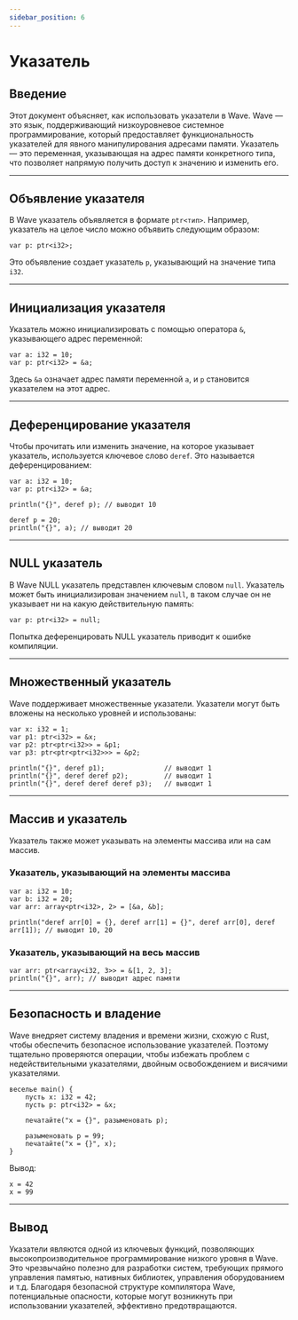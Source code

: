 ```yaml
---
sidebar_position: 6
---
```


# Указатель

## Введение

Этот документ объясняет, как использовать указатели в Wave.
Wave — это язык, поддерживающий низкоуровневое системное программирование, который предоставляет функциональность указателей для явного манипулирования адресами памяти.
Указатель — это переменная, указывающая на адрес памяти конкретного типа, что позволяет напрямую получить доступ к значению и изменить его.

---

## Объявление указателя

В Wave указатель объявляется в формате `ptr<тип>`. Например, указатель на целое число можно объявить следующим образом:

```wave
var p: ptr<i32>; 
```

Это объявление создает указатель `p`, указывающий на значение типа `i32`.

---

## Инициализация указателя

Указатель можно инициализировать с помощью оператора `&`, указывающего адрес переменной:

```wave
var a: i32 = 10;
var p: ptr<i32> = &a; 
```

Здесь `&a` означает адрес памяти переменной `a`, и `p` становится указателем на этот адрес.

---

## Деференцирование указателя

Чтобы прочитать или изменить значение, на которое указывает указатель, используется ключевое слово `deref`. Это называется деференцированием:

```wave
var a: i32 = 10;
var p: ptr<i32> = &a;

println("{}", deref p); // выводит 10

deref p = 20;
println("{}", a); // выводит 20
```

---

## NULL указатель

В Wave NULL указатель представлен ключевым словом `null`.
Указатель может быть инициализирован значением `null`, в таком случае он не указывает ни на какую действительную память:

```wave
var p: ptr<i32> = null; 
```

Попытка деференцировать NULL указатель приводит к ошибке компиляции.

---

## Множественный указатель

Wave поддерживает множественные указатели. Указатели могут быть вложены на несколько уровней и использованы:

```wave
var x: i32 = 1;
var p1: ptr<i32> = &x;
var p2: ptr<ptr<i32>> = &p1;
var p3: ptr<ptr<ptr<i32>>> = &p2;

println("{}", deref p1);               // выводит 1
println("{}", deref deref p2);         // выводит 1
println("{}", deref deref deref p3);   // выводит 1
```

---

## Массив и указатель

Указатель также может указывать на элементы массива или на сам массив.

### Указатель, указывающий на элементы массива

```wave
var a: i32 = 10;
var b: i32 = 20;
var arr: array<ptr<i32>, 2> = [&a, &b];

println("deref arr[0] = {}, deref arr[1] = {}", deref arr[0], deref arr[1]); // выводит 10, 20
```

### Указатель, указывающий на весь массив

```wave
var arr: ptr<array<i32, 3>> = &[1, 2, 3];
println("{}", arr); // выводит адрес памяти
```

---

## Безопасность и владение

Wave внедряет систему владения и времени жизни, схожую с Rust, чтобы обеспечить безопасное использование указателей.
Поэтому тщательно проверяются операции, чтобы избежать проблем с недействительными указателями, двойным освобождением и висячими указателями.

```wave
веселье main() {
    пусть х: i32 = 42;
    пусть р: ptr<i32> = &x;
    
    печатайте("x = {}", разыменовать р);
    
    разыменовать р = 99;
    печатайте("x = {}", х);
}
```

Вывод:

```text
х = 42
х = 99
```

---

## Вывод

Указатели являются одной из ключевых функций, позволяющих высокопроизводительное программирование низкого уровня в Wave.
Это чрезвычайно полезно для разработки систем, требующих прямого управления памятью, нативных библиотек, управления оборудованием и т.д. Благодаря безопасной структуре компилятора Wave, потенциальные опасности, которые могут возникнуть при использовании указателей, эффективно предотвращаются.